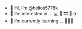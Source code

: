 - 👋 Hi, I’m @helios5778k
- 👀 I’m interested in ... 💻 🎵 🎞 📸 ✈️
- 🌱 I’m currently learning ... 👩🏻‍💻

<!---
helios5778k/helios5778k is a ✨ special ✨ repository because its `README.md` (this file) appears on your GitHub profile.
You can click the Preview link to take a look at your changes.
--->
